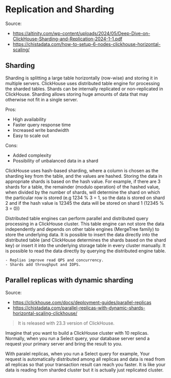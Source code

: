 # Replication and Sharding

Source:

- <https://altinity.com/wp-content/uploads/2024/05/Deep-Dive-on-ClickHouse-Sharding-and-Replication-2024-1-1.pdf>
- <https://chistadata.com/how-to-setup-6-nodes-clickhouse-horizontal-scaling/>

## Sharding

Sharding is splitting a large table horizontally (row-wise) and storing it in multiple servers. ClickHouse uses distributed table engine for processing the sharded tables. Shards can be internally replicated or non-replicated in ClickHouse. Sharding allows storing huge amounts of data that may otherwise not fit in a single server.

Pros:

- High availability
- Faster query response time
- Increased write bandwidth
- Easy to scale out

Cons:

- Added complexity
- Possibility of unbalanced data in a shard

ClickHouse uses hash-based sharding, where a column is chosen as the sharding key from the table, and the values are hashed. Storing the data in appropriate shards is based on the hash value. For example, if there are 3 shards for a table, the remainder (modulo operation) of the hashed value, when divided by the number of shards, will determine the shard on which the particular row is stored (e.g 1234 % 3 = 1, so the data is stored on shard 2 and if the hash value is 12345 the data will be stored on shard 1 (12345 % 3 = 0))

Distributed table engines can perform parallel and distributed query processing in a ClickHouse cluster. This table engine can not store the data independently and depends on other table engines (MergeTree family) to store the underlying data. It is possible to insert the data directly into the distributed table (and ClickHouse determines the shards based on the shard key) or insert it into the underlying storage table in every cluster manually. It is possible to read the data directly by querying the distributed engine table.

```
- Replias improve read QPS and concurrency.
- Shards add throughput and IOPS.
```

## Parallel replicas with dynamic sharding

Source:

- <https://clickhouse.com/docs/deployment-guides/parallel-replicas>
- <https://chistadata.com/parallel-replicas-with-dynamic-shards-horizontal-scaling-clickhouse/>

> It is released with 23.3 version of ClickHouse.

Imagine that you want to build a ClickHouse cluster with 10 replicas. Normally, when you run a Select query, your database server send a request your primary server and bring the result to you.

With paralel replicas, when you run a Select query for example, Your request is automatically distributed among all replicas and data is read from all replicas so that your transaction result can reach you faster. It is like your data is reading from sharded cluster but it is actually just replicated cluster.
